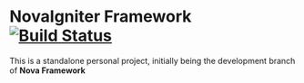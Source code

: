 # NovaIgniter Framework [![Build Status](https://travis-ci.org/simple-mvc-framework/framework.svg?branch=3.0-beta)](https://travis-ci.org/simple-mvc-framework/framework)

This is a standalone personal project, initially being the development branch of **Nova Framework**
